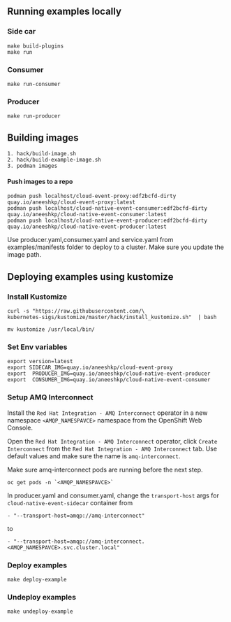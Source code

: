 ## Running examples locally

### Side car
```shell
make build-plugins
make run
```
### Consumer
```shell
make run-consumer
```
### Producer
```shell
make run-producer
```

## Building images 
```shell
1. hack/build-image.sh
2. hack/build-example-image.sh
3. podman images
```
#### Push images to a repo

```shell
podman push localhost/cloud-event-proxy:edf2bcfd-dirty quay.io/aneeshkp/cloud-event-proxy:latest
podman push localhost/cloud-native-event-consumer:edf2bcfd-dirty quay.io/aneeshkp/cloud-native-event-consumer:latest
podman push localhost/cloud-native-event-producer:edf2bcfd-dirty quay.io/aneeshkp/cloud-native-event-producer:latest
```

Use producer.yaml,consumer.yaml and service.yaml from examples/manifests folder to deploy to a cluster.
Make sure you update the image path.


## Deploying examples using kustomize

### Install Kustomize
```shell
curl -s "https://raw.githubusercontent.com/\
kubernetes-sigs/kustomize/master/hack/install_kustomize.sh"  | bash
 
mv kustomize /usr/local/bin/

```
### Set Env variables
```shell
export version=latest 
export SIDECAR_IMG=quay.io/aneeshkp/cloud-event-proxy
export  PRODUCER_IMG=quay.io/aneeshkp/cloud-native-event-producer
export  CONSUMER_IMG=quay.io/aneeshkp/cloud-native-event-consumer
```

### Setup AMQ Interconnect

Install the `Red Hat Integration - AMQ Interconnect` operator in a new namespace `<AMQP_NAMESPAVCE>` namespace from the OpenShift Web Console.

Open the `Red Hat Integration - AMQ Interconnect` operator, click `Create Interconnect` from the `Red Hat Integration - AMQ Interconnect` tab. Use default values and make sure the name is `amq-interconnect`.

Make sure amq-interconnect pods are running before the next step.
```shell
oc get pods -n `<AMQP_NAMESPAVCE>`
```

In producer.yaml and consumer.yaml, change the `transport-host` args for `cloud-native-event-sidecar` container from
```
- "--transport-host=amqp://amq-interconnect"
```
to
```
- "--transport-host=amqp://amq-interconnect.<AMQP_NAMESPAVCE>.svc.cluster.local"
```

### Deploy examples
```shell
make deploy-example
```

### Undeploy examples
```shell
make undeploy-example
```

